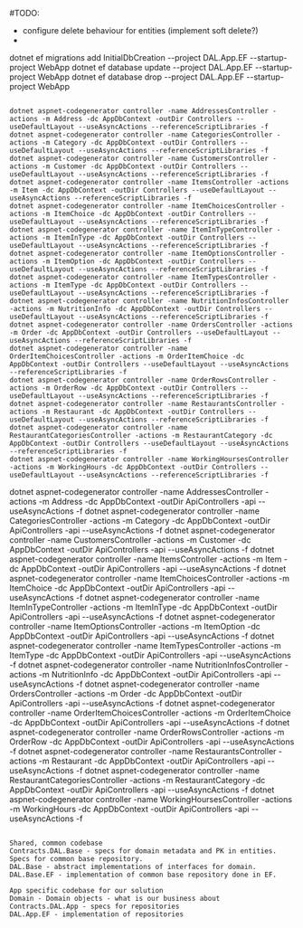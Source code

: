 #TODO:
- configure delete behaviour for entities (implement soft delete?)
- 



dotnet ef migrations add InitialDbCreation --project DAL.App.EF --startup-project WebApp
dotnet ef database update --project DAL.App.EF --startup-project WebApp
dotnet ef database drop --project DAL.App.EF --startup-project WebApp

~~~~~~~~~~~~~~~~~~~~~~~~~~~~~~~~~

dotnet aspnet-codegenerator controller -name AddressesController -actions -m Address -dc AppDbContext -outDir Controllers --useDefaultLayout --useAsyncActions --referenceScriptLibraries -f
dotnet aspnet-codegenerator controller -name CategoriesController -actions -m Category -dc AppDbContext -outDir Controllers --useDefaultLayout --useAsyncActions --referenceScriptLibraries -f
dotnet aspnet-codegenerator controller -name CustomersController -actions -m Customer -dc AppDbContext -outDir Controllers --useDefaultLayout --useAsyncActions --referenceScriptLibraries -f
dotnet aspnet-codegenerator controller -name ItemsController -actions -m Item -dc AppDbContext -outDir Controllers --useDefaultLayout --useAsyncActions --referenceScriptLibraries -f
dotnet aspnet-codegenerator controller -name ItemChoicesController -actions -m ItemChoice -dc AppDbContext -outDir Controllers --useDefaultLayout --useAsyncActions --referenceScriptLibraries -f
dotnet aspnet-codegenerator controller -name ItemInTypeController -actions -m ItemInType -dc AppDbContext -outDir Controllers --useDefaultLayout --useAsyncActions --referenceScriptLibraries -f
dotnet aspnet-codegenerator controller -name ItemOptionsController -actions -m ItemOption -dc AppDbContext -outDir Controllers --useDefaultLayout --useAsyncActions --referenceScriptLibraries -f
dotnet aspnet-codegenerator controller -name ItemTypesController -actions -m ItemType -dc AppDbContext -outDir Controllers --useDefaultLayout --useAsyncActions --referenceScriptLibraries -f
dotnet aspnet-codegenerator controller -name NutritionInfosController -actions -m NutritionInfo -dc AppDbContext -outDir Controllers --useDefaultLayout --useAsyncActions --referenceScriptLibraries -f
dotnet aspnet-codegenerator controller -name OrdersController -actions -m Order -dc AppDbContext -outDir Controllers --useDefaultLayout --useAsyncActions --referenceScriptLibraries -f
dotnet aspnet-codegenerator controller -name OrderItemChoicesController -actions -m OrderItemChoice -dc AppDbContext -outDir Controllers --useDefaultLayout --useAsyncActions --referenceScriptLibraries -f
dotnet aspnet-codegenerator controller -name OrderRowsController -actions -m OrderRow -dc AppDbContext -outDir Controllers --useDefaultLayout --useAsyncActions --referenceScriptLibraries -f
dotnet aspnet-codegenerator controller -name RestaurantsController -actions -m Restaurant -dc AppDbContext -outDir Controllers --useDefaultLayout --useAsyncActions --referenceScriptLibraries -f
dotnet aspnet-codegenerator controller -name RestaurantCategoriesController -actions -m RestaurantCategory -dc AppDbContext -outDir Controllers --useDefaultLayout --useAsyncActions --referenceScriptLibraries -f
dotnet aspnet-codegenerator controller -name WorkingHoursesController -actions -m WorkingHours -dc AppDbContext -outDir Controllers --useDefaultLayout --useAsyncActions --referenceScriptLibraries -f

~~~~~~~~~~~~~~~~~~~~~~~~~~~~~~~~~

dotnet aspnet-codegenerator controller -name AddressesController -actions -m Address -dc AppDbContext -outDir ApiControllers -api --useAsyncActions  -f
dotnet aspnet-codegenerator controller -name CategoriesController -actions -m Category -dc AppDbContext -outDir ApiControllers -api --useAsyncActions  -f
dotnet aspnet-codegenerator controller -name CustomersController -actions -m Customer -dc AppDbContext -outDir ApiControllers -api --useAsyncActions  -f
dotnet aspnet-codegenerator controller -name ItemsController -actions -m Item -dc AppDbContext -outDir ApiControllers -api --useAsyncActions  -f
dotnet aspnet-codegenerator controller -name ItemChoicesController -actions -m ItemChoice -dc AppDbContext -outDir ApiControllers -api --useAsyncActions  -f
dotnet aspnet-codegenerator controller -name ItemInTypeController -actions -m ItemInType -dc AppDbContext -outDir ApiControllers -api --useAsyncActions  -f
dotnet aspnet-codegenerator controller -name ItemOptionsController -actions -m ItemOption -dc AppDbContext -outDir ApiControllers -api --useAsyncActions  -f
dotnet aspnet-codegenerator controller -name ItemTypesController -actions -m ItemType -dc AppDbContext -outDir ApiControllers -api --useAsyncActions  -f
dotnet aspnet-codegenerator controller -name NutritionInfosController -actions -m NutritionInfo -dc AppDbContext -outDir ApiControllers -api --useAsyncActions  -f
dotnet aspnet-codegenerator controller -name OrdersController -actions -m Order -dc AppDbContext -outDir ApiControllers -api --useAsyncActions  -f
dotnet aspnet-codegenerator controller -name OrderItemChoicesController -actions -m OrderItemChoice -dc AppDbContext -outDir ApiControllers -api --useAsyncActions  -f
dotnet aspnet-codegenerator controller -name OrderRowsController -actions -m OrderRow -dc AppDbContext -outDir ApiControllers -api --useAsyncActions  -f
dotnet aspnet-codegenerator controller -name RestaurantsController -actions -m Restaurant -dc AppDbContext -outDir ApiControllers -api --useAsyncActions  -f
dotnet aspnet-codegenerator controller -name RestaurantCategoriesController -actions -m RestaurantCategory -dc AppDbContext -outDir ApiControllers -api --useAsyncActions  -f
dotnet aspnet-codegenerator controller -name WorkingHoursesController -actions -m WorkingHours -dc AppDbContext -outDir ApiControllers -api --useAsyncActions  -f

~~~~~~~~~~~~~~~~~~~~~~~~~~~~~~~~~

Shared, common codebase
Contracts.DAL.Base - specs for domain metadata and PK in entities. Specs for common base repository.
DAL.Base - abstract implementations of interfaces for domain.
DAL.Base.EF - implementation of common base repository done in EF.

App specific codebase for our solution
Domain - Domain objects - what is our business about
Contracts.DAL.App - specs for repositories
DAL.App.EF - implementation of repositories